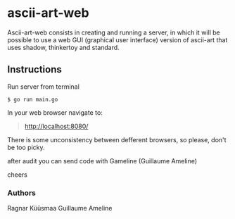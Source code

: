 # ascii-art-web
Ascii-art-web consists in creating and running a server, in which it will be possible to use a web GUI (graphical user interface) version of ascii-art that uses shadow, thinkertoy and standard.

## Instructions
Run server from terminal
```
$ go run main.go
```

In your web browser navigate to:
>[http://localhost:8080/](http://localhost:8080/)

There is some unconsistency between defferent browsers, so please, don't be too picky.

after audit you can send code with Gameline (Guillaume Ameline)

cheers

### Authors
Ragnar Küüsmaa
Guillaume Ameline